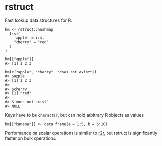 # rstruct

Fast lookup data structures for R.

```
hm <- rstruct::hashmap(
  list(
    "apple" = 1:3,
    "cherry" = "red"
  )
)

hm[["apple"]]
#> [1] 1 2 3

hm[c("apple", "cherry", "does not exist")]
#> $apple
#> [1] 1 2 3
#>
#> $cherry
#> [1] "red"
#>
#> $`does not exist`
#> NULL
```

Keys have to be `character`, but can hold arbitrary R objects as values:

```
hm[["banana"]] <- data.frame(a = 1:5, b = 6:10)
```

Performance on scalar operations is similar to [r2r](https://github.com/vgherard/r2r), but rstruct is significantly faster on bulk operations.
